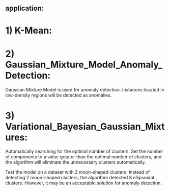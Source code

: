 application:
------------
# 1) K-Mean:

# 2) Gaussian_Mixture_Model_Anomaly_Detection:
Gaussian Mixture Model is used for anomaly detection. 
Instances located in low-density regions will be detected as anomalies.

# 3) Variational_Bayesian_Gaussian_Mixtures:
Automatically searching for the optimal number of clusters.
Set the number of components to a value greater than the optimal number of clusters, 
and the algorithm will eliminate the unnecessary clusters automatically.

Test the model on a dataset with 2 moon-shaped clusters.
Instead of detecting 2 moon-shaped clusters, the algorithm detected 8 ellipsoidal clusters. 
However, it may be an acceptable solution for anomaly detection.